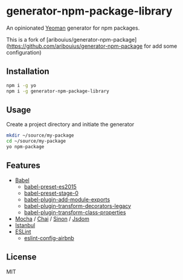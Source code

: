 # generator-npm-package-library
An opinionated [Yeoman](http://yeoman.io) generator for npm packages.

This is a fork of [aribouius/generator-npm-package](https://github.com/aribouius/generator-npm-package for add some configuration)

## Installation
```bash
npm i -g yo
npm i -g generator-npm-package-library
```

## Usage
Create a project directory and initiate the generator
```bash
mkdir ~/source/my-package
cd ~/source/my-package
yo npm-package
```

## Features
* [Babel](https://github.com/babel/babel)
  * [babel-preset-es2015](https://github.com/babel/babel/tree/master/packages/babel-preset-es2015)
  * [babel-preset-stage-0](https://github.com/babel/babel/tree/master/packages/babel-preset-stage-0)
  * [babel-plugin-add-module-exports](https://github.com/59naga/babel-plugin-add-module-exports)
  * [babel-plugin-transform-decorators-legacy](https://github.com/loganfsmyth/babel-plugin-transform-decorators-legacy)
  * [babel-plugin-transform-class-properties](https://github.com/babel/babel/tree/master/packages/babel-plugin-transform-class-properties)
* [Mocha](https://github.com/mochajs/mocha) / [Chai](https://github.com/chaijs/chai) / [Sinon](https://github.com/sinonjs/sinon) / [Jsdom](https://github.com/tmpvar/jsdom)
* [Istanbul](https://github.com/gotwarlost/istanbul)
* [ESLint](http://eslint.org)
    * [eslint-config-airbnb](https://github.com/airbnb/javascript/tree/master/packages/eslint-config-airbnb)
## License
MIT
